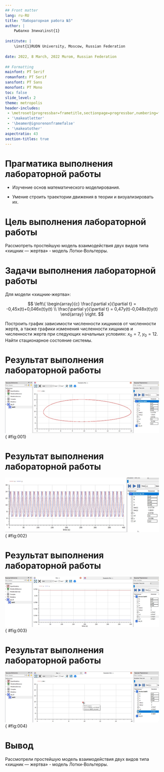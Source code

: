 ```yaml
---
## Front matter
lang: ru-RU
title: "Лабораторная работа №5"
author: |
    Рыбалко Элина\inst{1}

institute: |
	\inst{1}RUDN University, Moscow, Russian Federation
  
date: 2022, 8 March, 2022 Murom, Russian Federation  

## Formatting
mainfont: PT Serif
romanfont: PT Serif
sansfont: PT Sans
monofont: PT Mono
toc: false
slide_level: 2
theme: metropolis
header-includes: 
 - \metroset{progressbar=frametitle,sectionpage=progressbar,numbering=fraction}
 - '\makeatletter'
 - '\beamer@ignorenonframefalse'
 - '\makeatother'
aspectratio: 43
section-titles: true
---
```


# Прагматика выполнения лабораторной работы 

 - Изучение основ математического моделирования.

 - Умение строить траектории движения в теории и визуализировать их.

# Цель выполнения лабораторной работы

Рассмотреть простейшую модель взаимодействия двух видов типа «хищник — жертва» - модель Лотки-Вольтерры.  

# Задачи выполнения лабораторной работы

Для модели «хищник-жертва»:  

  $$
  \left\{ 
  \begin{array}{c}
  \frac{\partial x}{\partial t} = -0,45x(t)+0,046x(t)y(t) \\ 
  \frac{\partial y}{\partial t} = 0,47y(t)-0,048x(t)y(t)
  \end{array}
  \right. 
  $$

  Построить график зависимости численности хищников от численности жертв, а также графики изменения численности хищников и численности жертв при следующих начальных условиях: $x_{0} = 7$, $y_{0} = 12$. Найти стационарное состояние системы. 


# Результат выполнения лабораторной работы

![Фазовый портрет зависимости изменения численности хищников от изменения численности жертв](image/fig001.png){ #fig:001} 

# Результат выполнения лабораторной работы

![Фазовый портрет зависимости изменения численности хищников от изменения времени](image/fig002.png){ #fig:002} 

# Результат выполнения лабораторной работы 

![1. Стационарное состояние](image/fig003.png){ #fig:003}  

# Результат выполнения лабораторной работы

![2. Стационарное состояние](image/fig004.png){ #fig:004} 

# Вывод

Рассмотрели простейшую модель взаимодействия двух видов типа «хищник — жертва» - модель Лотки-Вольтерры. 